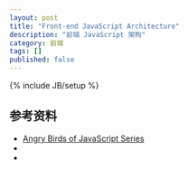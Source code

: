```yaml
---
layout: post
title: "Front-end JavaScript Architecture"
description: "前端 JavaScript 架构"
category: 前端
tags: []
published: false
---
```

{% include JB/setup %}

## 参考资料
* [Angry Birds of JavaScript Series](http://www.elijahmanor.com/2013/03/angry-birds-of-javascript-series.html)
* []()
* []()